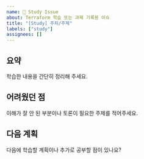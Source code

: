 ```yaml
---
name: 📖 Study Issue
about: Terraform 학습 또는 과제 기록용 이슈
title: "[Study] 주차/주제"
labels: ["study"]
assignees: []
---
```


## 요약
학습한 내용을 간단히 정리해 주세요.

## 어려웠던 점
이해가 잘 안 된 부분이나 토론이 필요한 주제를 적어주세요.

## 다음 계획
다음에 학습할 계획이나 추가로 공부할 점이 있나요?